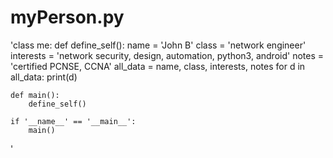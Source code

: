 # myPerson.py
'class me:
    def define_self():
        name = 'John B'
        class = 'network engineer'
        interests = 'network security, design, automation, python3, android'
        notes = 'certified PCNSE, CCNA'
        all_data = name, class, interests, notes
        for d in all_data:
            print(d)
    
    def main():
        define_self()

    if '__name__' == '__main__':
        main()
'
